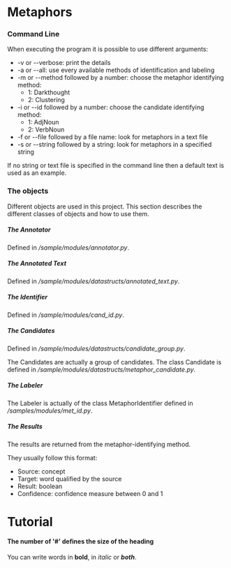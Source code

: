 # Metaphors

### Command Line
When executing the program it is possible to use different arguments:
* -v or --verbose: print the details
* -a or --all: use every available methods of identification and labeling
* -m or --method followed by a number: choose the metaphor identifying method:
    * 1: Darkthought
    * 2: Clustering
* -i or --id followed by a number: choose the candidate identifying method:
    * 1: AdjNoun
    * 2: VerbNoun
* -f or --file followed by a file name: look for metaphors in a text file
* -s or --string followed by a string: look for metaphors in a specified string

If no string or text file is specified in the command line then a default text is used as an example.


### The objects

Different objects are used in this project. This section describes the different classes of objects and how to use them.

##### The Annotator
Defined in _/sample/modules/annotator.py_.



##### The Annotated Text
Defined in _/sample/modules/datastructs/annotated_text.py_.

##### The Identifier
Defined in _/sample/modules/cand_id.py_.

##### The Candidates
Defined in _/sample/modules/datastructs/candidate_group.py_.

The Candidates are actually a group of candidates. The class Candidate is defined in _/sample/modules/datastructs/metaphor_candidate.py_.

##### The Labeler
The Labeler is actually of the class MetaphorIdentifier defined in _/samples/modules/met_id.py_.

##### The Results
The results are returned from the metaphor-identifying method.

They usually follow this format:
* Source: concept
* Target: word qualified by the source
* Result: boolean
* Confidence: confidence measure between 0 and 1 
 

# Tutorial

#### The number of '#' defines the size of the heading

You can write words in **bold**, in _italic_ or **_both_**.